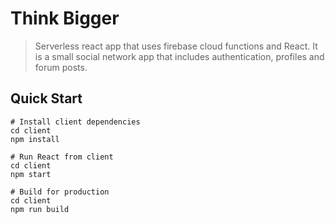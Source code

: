 # Think Bigger

> Serverless react app that uses firebase cloud functions and React. It is a small social network app that includes authentication, profiles and forum posts.

## Quick Start

```
# Install client dependencies
cd client
npm install

# Run React from client
cd client
npm start

# Build for production
cd client
npm run build
```
